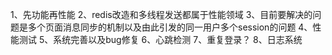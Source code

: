 1、先功能再性能
2、redis改造和多线程发送都属于性能领域
3、目前要解决的问题是多个页面消息同步的机制以及由此引发的同一用户多个session的问题
4、性能测试
5、系统完善以及bug修复
6、心跳检测
7、重复登录？
8、日志系统
